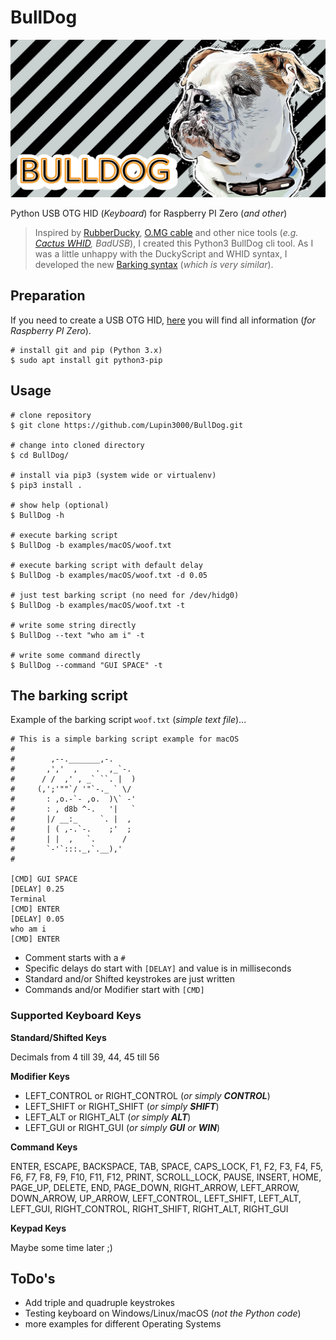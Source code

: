 # BullDog

![BullDog](./img/bulldog.jpg)

Python USB OTG HID (_Keyboard_) for Raspberry PI Zero (_and other_)

> Inspired by [RubberDucky](https://shop.hak5.org/products/usb-rubber-ducky-deluxe), [O.MG cable](https://mg.lol/blog/omg-cable/) and other nice tools (_e.g. [Cactus WHID](https://github.com/whid-injector/WHID), BadUSB_), I created this Python3 BullDog cli tool.
> As I was a little unhappy with the DuckyScript and WHID syntax, I developed the new [Barking syntax](https://github.com/Lupin3000/BullDog#the-barking-script) (_which is very similar_).

## Preparation

If you need to create a USB OTG HID, [here](https://github.com/Lupin3000/Raspberry-PI-Tutorials) you will find all information (_for Raspberry PI Zero_).

```shell
# install git and pip (Python 3.x)
$ sudo apt install git python3-pip
```

## Usage

```shell
# clone repository
$ git clone https://github.com/Lupin3000/BullDog.git

# change into cloned directory
$ cd BullDog/

# install via pip3 (system wide or virtualenv) 
$ pip3 install .

# show help (optional)
$ BullDog -h

# execute barking script
$ BullDog -b examples/macOS/woof.txt

# execute barking script with default delay
$ BullDog -b examples/macOS/woof.txt -d 0.05

# just test barking script (no need for /dev/hidg0)
$ BullDog -b examples/macOS/woof.txt -t

# write some string directly
$ BullDog --text "who am i" -t

# write some command directly
$ BullDog --command "GUI SPACE" -t
```

## The barking script

Example of the barking script `woof.txt` (_simple text file_)...

```
# This is a simple barking script example for macOS
#
#        ,--._______,-.
#       ,','  ,    .  ,_`-.
#      / /  ,' , _` ``. |  )
#     (,';'""`/ '"`-._ ` \/
#       : ,o.-`- ,o.  )\` -'
#       : , d8b ^-.   '|   `
#       |/ __:_     `. |  ,
#       | ( ,-.`-.    ;'  ;
#       | |  ,   `.      /
#       `-'`:::._,`.__),'
#

[CMD] GUI SPACE
[DELAY] 0.25
Terminal
[CMD] ENTER
[DELAY] 0.05
who am i
[CMD] ENTER
```

- Comment starts with a `#`
- Specific delays do start with `[DELAY]` and value is in milliseconds
- Standard and/or Shifted keystrokes are just written
- Commands and/or Modifier start with `[CMD]`

### Supported Keyboard Keys

**Standard/Shifted Keys**

Decimals from 4 till 39, 44, 45 till 56

**Modifier Keys**

- LEFT_CONTROL or RIGHT_CONTROL (_or simply **CONTROL**_)
- LEFT_SHIFT or RIGHT_SHIFT (_or simply **SHIFT**_)
- LEFT_ALT or RIGHT_ALT (_or simply **ALT**_)
- LEFT_GUI or RIGHT_GUI (_or simply **GUI** or **WIN**_)

**Command Keys**

ENTER, ESCAPE, BACKSPACE, TAB, SPACE, CAPS_LOCK, F1, F2, F3, F4, F5, F6, F7, F8, F9, F10, F11, F12, PRINT, SCROLL_LOCK, 
PAUSE, INSERT, HOME, PAGE_UP, DELETE, END, PAGE_DOWN, RIGHT_ARROW, LEFT_ARROW, DOWN_ARROW, UP_ARROW, LEFT_CONTROL, 
LEFT_SHIFT, LEFT_ALT, LEFT_GUI, RIGHT_CONTROL, RIGHT_SHIFT, RIGHT_ALT, RIGHT_GUI

**Keypad Keys**

Maybe some time later ;)

## ToDo's

- Add triple and quadruple keystrokes
- Testing keyboard on Windows/Linux/macOS (_not the Python code_)
- more examples for different Operating Systems
